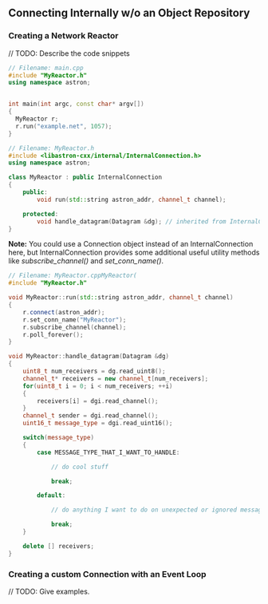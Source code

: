Connecting Internally w/o an Object Repository
-------------------------------------

### Creating a Network Reactor ###
// TODO: Describe the code snippets

```cpp
// Filename: main.cpp
#include "MyReactor.h"
using namespace astron;


int main(int argc, const char* argv[])
{
  MyReactor r;
  r.run("example.net", 1057);
}

```


```cpp
// Filename: MyReactor.h
#include <libastron-cxx/internal/InternalConnection.h>
using namespace astron;

class MyReactor : public InternalConnection
{
    public:
        void run(std::string astron_addr, channel_t channel);

    protected:
        void handle_datagram(Datagram &dg); // inherited from InternalConnection   
}
```
**Note:** You could use a Connection object instead of an InternalConnection here, but InternalConnection
provides some additional useful utility methods like *subscribe_channel()* and *set_conn_name()*.

```cpp
// Filename: MyReactor.cppMyReactor(
#include "MyReactor.h"

void MyReactor::run(std::string astron_addr, channel_t channel)
{
    r.connect(astron_addr);
    r.set_conn_name("MyReactor");
    r.subscribe_channel(channel);
    r.poll_forever();
}

void MyReactor::handle_datagram(Datagram &dg)
{
    uint8_t num_receivers = dg.read_uint8();
    channel_t* receivers = new channel_t[num_receivers];
    for(uint8_t i = 0; i < num_receivers; ++i)
    {
        receivers[i] = dgi.read_channel();
    }
    channel_t sender = dgi.read_channel();
    uint16_t message_type = dgi.read_uint16();

    switch(message_type) 
    {
        case MESSAGE_TYPE_THAT_I_WANT_TO_HANDLE:

            // do cool stuff

            break;

        default:

            // do anything I want to do on unexpected or ignored message type

            break;
    }

    delete [] receivers;
}
```

### Creating a custom Connection with an Event Loop ###

// TODO: Give examples.
